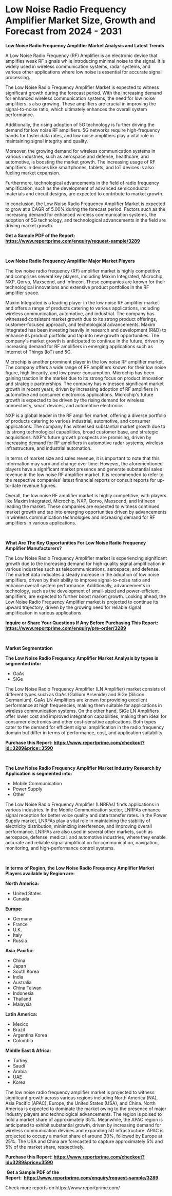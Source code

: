 <p><h1>Low Noise Radio Frequency Amplifier Market Size, Growth and Forecast from 2024 - 2031</h1></p><p><strong>Low Noise Radio Frequency Amplifier Market Analysis and Latest Trends</strong></p>
<p><p>A Low Noise Radio Frequency (RF) Amplifier is an electronic device that amplifies weak RF signals while introducing minimal noise to the signal. It is widely used in wireless communication systems, radar systems, and various other applications where low noise is essential for accurate signal processing.</p><p>The Low Noise Radio Frequency Amplifier Market is expected to witness significant growth during the forecast period. With the increasing demand for enhanced wireless communication systems, the need for low noise amplifiers is also growing. These amplifiers are crucial in improving the signal-to-noise ratio, which ultimately enhances the overall system performance.</p><p>Additionally, the rising adoption of 5G technology is further driving the demand for low noise RF amplifiers. 5G networks require high-frequency bands for faster data rates, and low noise amplifiers play a vital role in maintaining signal integrity and quality.</p><p>Moreover, the growing demand for wireless communication systems in various industries, such as aerospace and defense, healthcare, and automotive, is boosting the market growth. The increasing usage of RF amplifiers in devices like smartphones, tablets, and IoT devices is also fueling market expansion.</p><p>Furthermore, technological advancements in the field of radio frequency amplification, such as the development of advanced semiconductor materials and circuit designs, are expected to contribute to market growth.</p><p>In conclusion, the Low Noise Radio Frequency Amplifier Market is expected to grow at a CAGR of 5.00% during the forecast period. Factors such as the increasing demand for enhanced wireless communication systems, the adoption of 5G technology, and technological advancements in the field are driving market growth.</p></p>
<p><strong>Get a Sample PDF of the Report:&nbsp; <a href="https://www.reportprime.com/enquiry/request-sample/3289">https://www.reportprime.com/enquiry/request-sample/3289</a></strong></p>
<p>&nbsp;</p>
<p><strong>Low Noise Radio Frequency Amplifier Major Market Players</strong></p>
<p><p>The low noise radio frequency (RF) amplifier market is highly competitive and comprises several key players, including Maxim Integrated, Microchip, NXP, Qorvo, Maxscend, and Infineon. These companies are known for their technological innovations and extensive product portfolios in the RF amplifier space.</p><p>Maxim Integrated is a leading player in the low noise RF amplifier market and offers a range of products catering to various applications, including wireless communication, automotive, and industrial. The company has witnessed consistent market growth due to its strong product offerings, customer-focused approach, and technological advancements. Maxim Integrated has been investing heavily in research and development (R&D) to enhance its product portfolio and tap into new growth opportunities. The company's market growth is anticipated to continue in the future, driven by increasing demand for RF amplifiers in emerging applications such as Internet of Things (IoT) and 5G.</p><p>Microchip is another prominent player in the low noise RF amplifier market. The company offers a wide range of RF amplifiers known for their low noise figure, high linearity, and low power consumption. Microchip has been gaining traction in the market due to its strong focus on product innovation and strategic partnerships. The company has witnessed significant market growth in recent years, driven by increasing adoption of RF amplifiers in automotive and consumer electronics applications. Microchip's future growth is expected to be driven by the rising demand for wireless connectivity, smart devices, and automotive electronics.</p><p>NXP is a global leader in the RF amplifier market, offering a diverse portfolio of products catering to various industrial, automotive, and consumer applications. The company has witnessed substantial market growth due to its strong technological capabilities, broad customer base, and strategic acquisitions. NXP's future growth prospects are promising, driven by increasing demand for RF amplifiers in automotive radar systems, wireless infrastructure, and industrial automation.</p><p>In terms of market size and sales revenue, it is important to note that this information may vary and change over time. However, the aforementioned players have a significant market presence and generate substantial sales revenue in the low noise RF amplifier market. It is recommended to refer to the respective companies' latest financial reports or consult  reports for up-to-date revenue figures.</p><p>Overall, the low noise RF amplifier market is highly competitive, with players like Maxim Integrated, Microchip, NXP, Qorvo, Maxscend, and Infineon leading the market. These companies are expected to witness continued market growth and tap into emerging opportunities driven by advancements in wireless communication technologies and increasing demand for RF amplifiers in various applications.</p></p>
<p>&nbsp;</p>
<p><strong>What Are The Key Opportunities For Low Noise Radio Frequency Amplifier Manufacturers?</strong></p>
<p><p>The Low Noise Radio Frequency Amplifier market is experiencing significant growth due to the increasing demand for high-quality signal amplification in various industries such as telecommunications, aerospace, and defense. The market data indicates a steady increase in the adoption of low noise amplifiers, driven by their ability to improve signal-to-noise ratio and enhance overall system performance. Additionally, advancements in technology, such as the development of small-sized and power-efficient amplifiers, are expected to further boost market growth. Looking ahead, the Low Noise Radio Frequency Amplifier market is projected to continue its upward trajectory, driven by the growing need for reliable signal amplification in various applications.</p></p>
<p><strong>Inquire or Share Your Questions If Any Before Purchasing This Report: <a href="https://www.reportprime.com/enquiry/pre-order/3289">https://www.reportprime.com/enquiry/pre-order/3289</a></strong></p>
<p>&nbsp;</p>
<p><strong>Market Segmentation</strong></p>
<p><strong>The Low Noise Radio Frequency Amplifier Market Analysis by types is segmented into:</strong></p>
<p><ul><li>GaAs</li><li>SiGe</li></ul></p>
<p><p>The Low Noise Radio Frequency Amplifier (LN Amplifier) market consists of different types such as GaAs (Gallium Arsenide) and SiGe (Silicon Germanium). GaAs LN Amplifiers are known for providing excellent performance at high frequencies, making them suitable for applications in wireless communication systems. On the other hand, SiGe LN Amplifiers offer lower cost and improved integration capabilities, making them ideal for consumer electronics and other cost-sensitive applications. Both types cater to the demand for efficient signal amplification in the radio frequency domain but differ in terms of performance, cost, and application suitability.</p></p>
<p><strong>Purchase this Report:&nbsp;<a href="https://www.reportprime.com/checkout?id=3289&price=3590">https://www.reportprime.com/checkout?id=3289&price=3590</a></strong></p>
<p>&nbsp;</p>
<p><strong>The Low Noise Radio Frequency Amplifier Market Industry Research by Application is segmented into:</strong></p>
<p><ul><li>Mobile Communication</li><li>Power Supply</li><li>Other</li></ul></p>
<p><p>The Low Noise Radio Frequency Amplifier (LNRFAs) finds applications in various industries. In the Mobile Communication sector, LNRFAs enhance signal reception for better voice quality and data transfer rates. In the Power Supply market, LNRFAs play a vital role in maintaining the stability of electricity distribution, minimizing interference, and improving overall performance. LNRFAs are also used in several other markets, such as aerospace, defense, medical, and automotive industries, where they enable accurate and reliable signal amplification for communication, navigation, monitoring, and high-performance control systems.</p></p>
<p>&nbsp;</p>
<p><strong>In terms of Region, the Low Noise Radio Frequency Amplifier Market Players available by Region are:</strong></p>
<p>
    <p> <strong> North America: </strong>
        <ul>
            <li>United States</li>
            <li>Canada</li>
        </ul>
        </p> 
    <p> <strong> Europe: </strong>
        <ul>
            <li>Germany</li>
            <li>France</li>
            <li>U.K.</li>
            <li>Italy</li>
            <li>Russia</li>
        </ul>
        </p> 
    <p> <strong> Asia-Pacific: </strong>
        <ul>
            <li>China</li>
            <li>Japan</li>
            <li>South Korea</li>
            <li>India</li>
            <li>Australia</li>
            <li>China Taiwan</li>
            <li>Indonesia</li>
            <li>Thailand</li>
            <li>Malaysia</li>
        </ul>
        </p> 
    <p> <strong> Latin America: </strong>
        <ul>
            <li>Mexico</li>
            <li>Brazil</li>
            <li>Argentina Korea</li>
            <li>Colombia</li>
        </ul>
        </p> 
    <p> <strong> Middle East & Africa: </strong>
        <ul>
            <li>Turkey</li>
            <li>Saudi</li>
            <li>Arabia</li>
            <li>UAE</li>
            <li>Korea</li>
        </ul>
    </p>
    </p>
<p><p>The low noise radio frequency amplifier market is projected to witness significant growth across various regions including North America (NA), Asia Pacific (APAC), Europe, the United States (USA), and China. North America is expected to dominate the market owing to the presence of major industry players and technological advancements. The region is poised to hold a market share of approximately 35%. Meanwhile, the APAC region is anticipated to exhibit substantial growth, driven by increasing demand for wireless communication devices and expanding 5G infrastructure. APAC is projected to occupy a market share of around 30%, followed by Europe at 25%. The USA and China are forecasted to capture approximately 5% and 5% of the market share, respectively.</p></p>
<p><strong>Purchase this Report: <a href="https://www.reportprime.com/checkout?id=3289&price=3590">https://www.reportprime.com/checkout?id=3289&price=3590</a></strong></p>
<p>&nbsp;<strong>Get a Sample PDF of the Report:&nbsp;&nbsp;<a href="https://www.reportprime.com/enquiry/request-sample/3289">https://www.reportprime.com/enquiry/request-sample/3289</a></strong></p>
<p><strong></strong></p>
<p>Check more reports on https://www.reportprime.com/</p>
